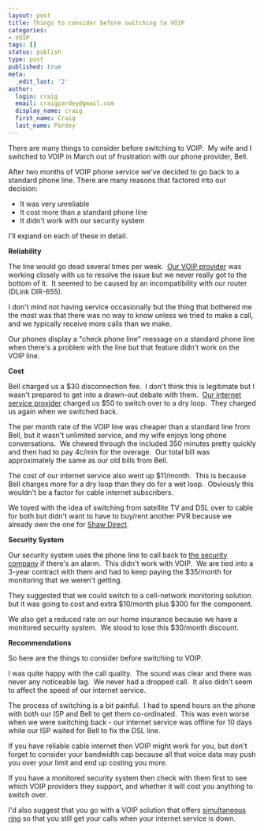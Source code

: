 ```yaml
---
layout: post
title: Things to consider before switching to VOIP
categories:
- VOIP
tags: []
status: publish
type: post
published: true
meta:
  _edit_last: '2'
author:
  login: craig
  email: craigpardey@gmail.com
  display_name: craig
  first_name: Craig
  last_name: Pardey
---
```


There are many things to consider before switching to VOIP.  My wife and I
switched to VOIP in March out of frustration with our phone provider, Bell.

After two months of VOIP phone service we've decided to go back to a standard
phone line. There are many reasons that factored into our decision:

  * It was very unreliable
  * It cost more than a standard phone line
  * It didn't work with our security system

I'll expand on each of these in detail.

**Reliability**

The line would go dead several times per week.  [Our VOIP
provider](http://acrovoice.ca) was working closely with us to resolve the
issue but we never really got to the bottom of it.  It seemed to be caused by
an incompatibility with our router (DLink DIR-655).

I don't mind not having service occasionally but the thing that bothered me
the most was that there was no way to know unless we tried to make a call, and
we typically receive more calls than we make.

Our phones display a "check phone line" message on a standard phone line when
there's a problem with the line but that feature didn't work on the VOIP line.

**Cost**

Bell charged us a $30 disconnection fee.  I don't think this is legitimate but
I wasn't prepared to get into a drawn-out debate with them.  [Our internet
service provider](http://sentex.ca) charged us $50 to switch over to a dry
loop.  They charged us again when we switched back.

The per month rate of the VOIP line was cheaper than a standard line from
Bell, but it wasn't unlimited service, and my wife enjoys long phone
conversations.  We chewed through the included 350 minutes pretty quickly and
then had to pay 4c/min for the overage.  Our total bill was approximately the
same as our old bills from Bell.

The cost of our internet service also went up $11/month.  This is because Bell
charges more for a dry loop than they do for a wet loop.  Obviously this
wouldn't be a factor for cable internet subscribers.

We toyed with the idea of switching from satellite TV and DSL over to cable
for both but didn't want to have to buy/rent another PVR because we already
own the one for [Shaw Direct](http://www.shawdirect.ca/english/default.asp).

**Security System**

Our security system uses the phone line to call back to [the security
company](http://www.protectron.com/) if there's an alarm.  This didn't work
with VOIP.  We are tied into a 3-year contract with them and had to keep
paying the $35/month for monitoring that we weren't getting.

They suggested that we could switch to a cell-network monitoring solution but
it was going to cost and extra $10/month plus $300 for the component.

We also get a reduced rate on our home insurance because we have a monitored
security system.  We stood to lose this $30/month discount.

**Recommendations**

So here are the things to consider before switching to VOIP.

I was quite happy with the call quality.  The sound was clear and there was
never any noticeable lag.  We never had a dropped call.  It also didn't seem
to affect the speed of our internet service.

The process of switching is a bit painful.  I had to spend hours on the phone
with both our ISP and Bell to get them co-ordinated.  This was even worse when
we were switching back - our internet service was offline for 10 days while
our ISP waited for Bell to fix the DSL line.

If you have reliable cable internet then VOIP might work for you, but don't
forget to consider your bandwidth cap because all that voice data may push you
over your limit and end up costing you more.

If you have a monitored security system then check with them first to see
which VOIP providers they support, and whether it will cost you anything to
switch over.

I'd also suggest that you go with a VOIP solution that offers [simultaneous
ring](http://vonage.ca/inclusive-call-features/simulRing/) so that you still
get your calls when your internet service is down.

